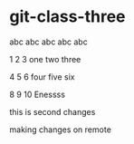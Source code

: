 # git-class-three

abc abc abc abc abc

1 2 3 one two three

4 5 6 four five six

  8 9 10 Enessss
  
this is second changes 

making changes on remote


